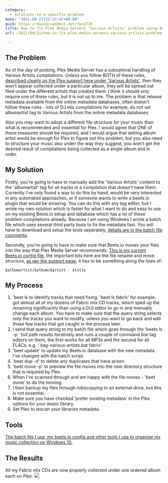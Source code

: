 ```yaml
---
category:
  - solutions-to-a-specific-problem
date: "2021-09-21T22:22:47+00:00"
guid: https://davidcraddock.net/?p=2720
title: How to fix Plex Media Servers 'Various Artists' problem using Beets.io and other tools
url: /2021/09/21/how-to-fix-plex-media-servers-various-artists-problem-using-beets-io-and-other-tools/

---
```

## The Problem

As of the day of posting, Plex Media Server has a suboptimal handling of Various Artists compilations. Unless you follow BOTH of these rules, [described clearly on the Plex support here under 'Various Artists',](https://support.plex.tv/articles/200265296-adding-music-media-from-folders/) then they won't appear collected under a particular album, they will be spread out filed under the different artists that created them. I think it should only require one of these rules, but it is not up to me. The problem is that release metadata available from the online metadata databases, often doesn't follow these rules - lots of DJ mix compilations for example, do not set albumartist tag to Various Artists from the online metadata databases.

Also you may want to adopt a different file structure for your music than what is recommended and essential for Plex. I would agree that ONE of these measures should be required, and I would argue that setting album artist would be enough for Plex to figure out this problem, but you also need to structure your music also under the way they suggest, you won't get the desired result of compilations being collected as a single album and in order.

## My Solution

Firstly, you're going to have to manually add the 'Various Artists' content to the 'albumartist' tag for all tracks in a compilation that doesn't have them. Currently I've only found a way to do this by hand, would be very interested in any automated approaches, or if someone wants to write a beets.io plugin that would be amazing. You can do this with any tag editor, but I wrote my own solution which is faster for what I want to do and easy to use on my existing Beets.io setup and database which has a lot of these problem compilations already. Because I am using Windows I wrote a batch file which uses several third party tools to fix the metadata fast. You will have to download and setup the tools seperately, [details are in the batch file comments](https://github.com/wordswords/music-organisation-windows-scripts/blob/main/tag-various-artists.bat).

Secondly, you're going to have to make sure that Beets.io moves your files into the way that Plex Media Server recommends. [This is my current Beets.io config file](https://github.com/wordswords/music-organisation-windows-scripts/blob/main/config.yaml), the important bits here are the file rename and move structure, [as per the support page](https://support.plex.tv/articles/200265296-adding-music-media-from-folders/), it has to be something along the lines of:

`
$albumartist/$album/$artist - $title
`

## My Process

1. 'beet ls <query string> to identify tracks that need fixing. 'beet ls fabric' for example, got almost all of my dozens of Fabric mix CD tracks, which sped up the renaming significantly than using a GUI editor to go in and manually change each album. You have to make sure that the query string selects only the tracks you want to modify, unless you want to go back and edit those few tracks that got caught in the process later.
2. I send that query string to my batch file which goes through the 'beets ls -p ' full path results iteratively and runs a couple of command line tag editors on them, the first works for all MP3s and the second for all FLACs, e.g. '.\\tag-various-artists.bat fabric'
3. 'beet update' to update my Beets.io database with the new metadata I've changed with the batch script.
4. 'beet dup -d' to delete any duplicates that have arisen.
5. 'beet move -p' to preview the file moves into the new directory structure that is required by Plex.
6. When I've scanned through and am happy with the file moves - 'beet move' to do the moving.
7. I then backup my files through robocopying to an external drive, but this is not essential.
8. Make sure you have checked 'prefer existing metadata' in the Plex options for your music library.
9. Set Plex to rescan your libraries metadata.

## Tools

 [The batch file I use, my beets.io config and other tools I use to organise my music collection on Windows 10.](https://github.com/wordswords/music-organisation-windows-scripts/)

## The Results

All my Fabric mix CDs are now properly collected under one ordered album each on Plex: ![](/wp-content/uploads/2021/09/fabric.png)
